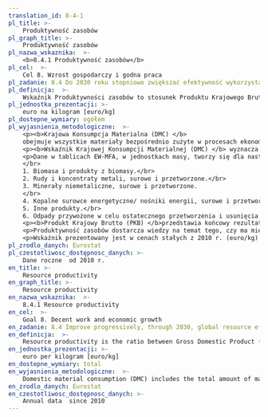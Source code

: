 ```yaml
---
translation_id: 8-4-1
pl_title: >-
    Produktywność zasobów
pl_graph_title: >-
    Produktywność zasobów
pl_nazwa_wskaznika:  >-
    <b>8.4.1 Produktywność zasobów</b>
pl_cel:  >-
    Cel 8. Wzrost gospodarczy i godna praca
pl_zadanie: 8.4 Do 2030 roku stopniowo zwiększać efektywność wykorzystania bogactw naturalnych w globalnej konsumpcji i produkcji oraz dążyć do zerwania z zależnością między wzrostem gospodarczym i degradacją środowiska, zgodnie z dziesięcioletnimi programami ramowymi na rzecz zrównoważonej konsumpcji i produkcji, z wiodącą rolą krajów rozwiniętych
pl_definicja:  >-
    Wskaźnik Produktywności zasobów to stosunek Produktu Krajowego Brutto (PKB) do Krajowej Konsumpcji Materialnej (DMC).
pl_jednostka_prezentacji: >-
    euro na kilogram [euro/kg]
pl_dostepne_wymiary: ogółem
pl_wyjasnienia_metodologiczne:  >-
    <p><b>Krajowa Konsumpcja Materialna (DMC) </b>
    obejmuje wszystkie materiały bezpośrednio zużyte w procesach ekonomicznych na potrzeby gospodarki. Stanowi sumę materiałów pozyskanych na terytorium kraju oraz z importu pomniejszoną o materiały wysłane na eksport.</p>
    <p><b>Wskaźnik Krajowej Konsumpcji Materialnej (DMC) </b> wyznacza się w oparciu o <b>Ogólnogospodarcze Rachunki Przepływów Materialnych</b> (EW-MFA, Economy-wide Material Flow Accounts), czyli spójne zestawienia całkowitych nakładów materialnych wchodzących do gospodarek narodowych, zmian poziomu zapasów materialnych w gospodarce oraz wypływów materialnych do innych gospodarek albo do środowiska.</p>
    <p>Dane w tablicach EW-MFA, w jednostkach masy, tworzy się dla następujących elementów składowych:
    </br>
    1. Biomasa i produkty z biomasy.</br>
    2. Rudy i koncentraty metali, surowe i przetworzone.</br>
    3. Minerały niemetaliczne, surowe i przetworzone.
    </br>
    4. Kopalne surowce energetyczne/ nośniki energii, surowe i przetworzone.</br>
    5. Inne produkty.</br>
    6. Odpady przywożone w celu ostatecznego przetworzenia i usunięcia.</p>
    <p><b>Produkt Krajowy Brutto (PKB) </b>przedstawia końcowy rezultat działalności wszystkich podmiotów gospodarki narodowej. PKB równa się sumie wartości dodanej brutto wytworzonej przez wszystkie krajowe jednostki instytucjonalne powiększonej o podatki od produktów i pomniejszonej o dotacje do produktów.</p>
    <p>Produktywność zasobów dostarcza wiedzy na temat tego, czy ma miejsce rozdzielenie współzależności wzrostu gospodarczego od wzrostu zużycia zasobów naturalnych i ograniczanie negatywnego wpływu gospodarki na środowisko.</p>
    <p>Wskaźnik prezentowany jest w cenach stałych z 2010 r. (euro/kg) – dla porównań produktywności zasobów w czasie dla jednej jednostki terytorialnej.</p>
pl_zrodlo_danych: Eurostat
pl_czestotliwosc_dostępnosc_danych: >-
    Dane roczne  od 2010 r.
en_title: >-
    Resource productivity
en_graph_title: >-
    Resource productivity
en_nazwa_wskaznika:  >-
    8.4.1 Resource productivity
en_cel:  >-
    Goal 8. Decent work and economic growth
en_zadanie: 8.4 Improve progressively, through 2030, global resource efficiency in consumption and production and endeavour to decouple economic growth from environmental degradation, in accordance with the 10-Year Framework of Programmes on Sustainable Consumption and Production, with developed countries taking the lead
en_definicja:  >-
    Resource productivity is the ratio between Gross Domestic Product (GDP) and Domestic Material Consumption (DMC).
en_jednostka_prezentacji: >-
    euro per kilogram [euro/kg]
en_dostepne_wymiary: total
en_wyjasnienia_metodologiczne:  >-
    Domestic material consumption (DMC) includes the total amount of materials directly used in economic processes for the needs of economy. It is the sum of raw materials extracted from the domestic territory of the total economy, plus all physical imports minus all physical exports.DMC indicator is based on Economy-wide Material Flow Accounts (EW-MFA, Ecocnomy-wide Material Flow Accounts), i.e., consistent statements of the total cost of materials included in national economies, changes in material inventory levels in the economy and material inflows to other economies or to the environment.Data in EW-MFA tables, in units of mass, are created for the following components:1. Biomass and biomass products.2. Metal ores and concentrates, raw and processed.3. Non-metallic minerals, raw and processed.4. Fossil energy materials/energy carriers, raw and processed.5. Other products.6. Waste imported for final processing and removal.Gross domestic product (GDP) presents the final result of the activity of all entities of the national economy. GDP is the sum of gross value added generated by all national institutional units, increased by taxes on products less subsidies on products.Resource productivity provides information on whether there is decoupling of economic growth and natural resource use and, by implication, reduction of the negative impact of the economy on the environment.The resource productivity indicator is presented at constant prices as of 2010 (euro/kg) – for comparison of resource productivity in time for a single territorial unit.
en_zrodlo_danych: Eurostat
en_czestotliwosc_dostępnosc_danych: >-
    Annual data  since 2010
---
```

